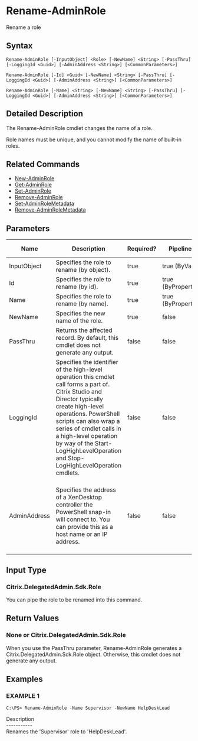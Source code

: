 ﻿# Rename-AdminRole

   Rename a role

## Syntax
```
Rename-AdminRole [-InputObject] <Role> [-NewName] <String> [-PassThru] [-LoggingId <Guid>] [-AdminAddress <String>] [<CommonParameters>]

Rename-AdminRole [-Id] <Guid> [-NewName] <String> [-PassThru] [-LoggingId <Guid>] [-AdminAddress <String>] [<CommonParameters>]

Rename-AdminRole [-Name] <String> [-NewName] <String> [-PassThru] [-LoggingId <Guid>] [-AdminAddress <String>] [<CommonParameters>]
```

## Detailed Description
   The Rename-AdminRole cmdlet changes the name of a role.

Role names must be unique, and you cannot modify the name of built-in roles.

## Related Commands
  * [New-AdminRole](New-AdminRole.html)
  * [Get-AdminRole](Get-AdminRole.html)
  * [Set-AdminRole](Set-AdminRole.html)
  * [Remove-AdminRole](Remove-AdminRole.html)
  * [Set-AdminRoleMetadata](Set-AdminRoleMetadata.html)
  * [Remove-AdminRoleMetadata](Remove-AdminRoleMetadata.html)
## Parameters

| Name   | Description | Required? | Pipeline Input | Default Value |
| --- | --- | --- | --- | --- |
| InputObject | Specifies the role to rename (by object). | true | true (ByValue) |  |
| Id | Specifies the role to rename (by id). | true | true (ByPropertyName) |  |
| Name | Specifies the role to rename (by name). | true | true (ByPropertyName) |  |
| NewName | Specifies the new name of the role. | true | false |  |
| PassThru | Returns the affected record. By default, this cmdlet does not generate any output. | false | false | False |
| LoggingId | Specifies the identifier of the high-level operation this cmdlet call forms a part of. Citrix Studio and Director typically create high-level operations. PowerShell scripts can also wrap a series of cmdlet calls in a high-level operation by way of the Start-LogHighLevelOperation and Stop-LogHighLevelOperation cmdlets. | false | false |  |
| AdminAddress | Specifies the address of a XenDesktop controller the PowerShell snap-in will connect to. You can provide this as a host name or an IP address. | false | false | Localhost. Once a value is provided by any cmdlet, this value becomes the default. |

## Input Type
### Citrix.DelegatedAdmin.Sdk.Role
   You can pipe the role to be renamed into this command.
## Return Values
### None or Citrix.DelegatedAdmin.Sdk.Role
   When you use the PassThru parameter, Rename-AdminRole generates a Citrix.DelegatedAdmin.Sdk.Role object. Otherwise, this cmdlet does not generate any output.
## Examples

### EXAMPLE 1
```
C:\PS> Rename-AdminRole -Name Supervisor -NewName HelpDeskLead
```
   Description<br>-----------<br>Renames the 'Supervisor' role to 'HelpDeskLead'.
